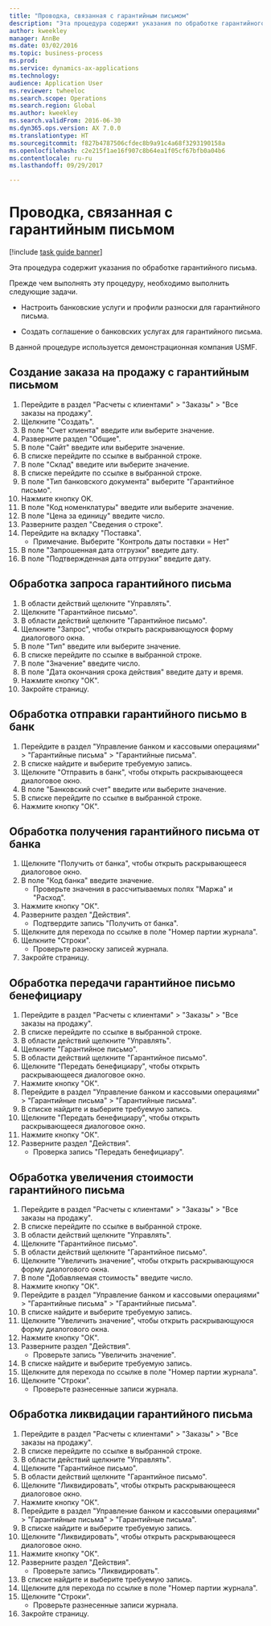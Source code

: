 ```yaml
--- 
title: "Проводка, связанная с гарантийным письмом"
description: "Эта процедура содержит указания по обработке гарантийного письма."
author: kweekley
manager: AnnBe
ms.date: 03/02/2016
ms.topic: business-process
ms.prod: 
ms.service: dynamics-ax-applications
ms.technology: 
audience: Application User
ms.reviewer: twheeloc
ms.search.scope: Operations
ms.search.region: Global
ms.author: kweekley
ms.search.validFrom: 2016-06-30
ms.dyn365.ops.version: AX 7.0.0
ms.translationtype: HT
ms.sourcegitcommit: f827b4787506cfdec8b9a91c4a68f3293190158a
ms.openlocfilehash: c2e215f1ae16f907c8b64ea1f05cf67bfb0a04b6
ms.contentlocale: ru-ru
ms.lasthandoff: 09/29/2017

---
```

# <a name="letter-of-guarantee-transaction"></a>Проводка, связанная с гарантийным письмом

[!include [task guide banner](../../includes/task-guide-banner.md)]

Эта процедура содержит указания по обработке гарантийного письма.



Прежде чем выполнять эту процедуру, необходимо выполнить следующие задачи.

- Настроить банковские услуги и профили разноски для гарантийного письма.

- Создать соглашение о банковских услугах для гарантийного письма.



В данной процедуре используется демонстрационная компания USMF.


## <a name="create-sales-order-with-letter-of-guarantee"></a>Создание заказа на продажу с гарантийным письмом
1. Перейдите в раздел "Расчеты с клиентами" > "Заказы" > "Все заказы на продажу".
2. Щелкните "Создать".
3. В поле "Счет клиента" введите или выберите значение.
4. Разверните раздел "Общие".
5. В поле "Сайт" введите или выберите значение.
6. В списке перейдите по ссылке в выбранной строке.
7. В поле "Склад" введите или выберите значение.
8. В списке перейдите по ссылке в выбранной строке.
9. В поле "Тип банковского документа" выберите "Гарантийное письмо".
10. Нажмите кнопку OK.
11. В поле "Код номенклатуры" введите или выберите значение.
12. В поле "Цена за единицу" введите число.
13. Разверните раздел "Сведения о строке".
14. Перейдите на вкладку "Поставка".
    * Примечание. Выберите "Контроль даты поставки = Нет"  
15. В поле "Запрошенная дата отгрузки" введите дату.
16. В поле "Подтвержденная дата отгрузки" введите дату.

## <a name="process-letter-of-guaranteerequest"></a>Обработка запроса гарантийного письма
1. В области действий щелкните "Управлять".
2. Щелкните "Гарантийное письмо".
3. В области действий щелкните "Гарантийное письмо".
4. Щелкните "Запрос", чтобы открыть раскрывающуюся форму диалогового окна.
5. В поле "Тип" введите или выберите значение.
6. В списке перейдите по ссылке в выбранной строке.
7. В поле "Значение" введите число.
8. В поле "Дата окончания срока действия" введите дату и время.
9. Нажмите кнопку "OК".
10. Закройте страницу.

## <a name="process-letter-of-guaranteesubmit-to-bank"></a>Обработка отправки гарантийного письмо в банк
1. Перейдите в раздел "Управление банком и кассовыми операциями" > "Гарантийные письма" > "Гарантийные письма".
2. В списке найдите и выберите требуемую запись.
3. Щелкните "Отправить в банк", чтобы открыть раскрывающееся диалоговое окно.
4. В поле "Банковский счет" введите или выберите значение.
5. В списке перейдите по ссылке в выбранной строке.
6. Нажмите кнопку "OК".

## <a name="process-letter-of-guaranteereceive-from-bank"></a>Обработка получения гарантийного письма от банка
1. Щелкните "Получить от банка", чтобы открыть раскрывающееся диалоговое окно.
2. В поле "Код банка" введите значение.
    * Проверьте значения в рассчитываемых полях "Маржа" и "Расход".  
3. Нажмите кнопку "OК".
4. Разверните раздел "Действия".
    * Подтвердите запись "Получить от банка".  
5. Щелкните для перехода по ссылке в поле "Номер партии журнала".
6. Щелкните "Строки".
    * Проверьте разноску записей журнала.  
7. Закройте страницу.

## <a name="process-letter-of-guaranteegive-to-beneficiary"></a>Обработка передачи гарантийное письмо бенефициару
1. Перейдите в раздел "Расчеты с клиентами" > "Заказы" > "Все заказы на продажу".
2. В списке перейдите по ссылке в выбранной строке.
3. В области действий щелкните "Управлять".
4. Щелкните "Гарантийное письмо".
5. В области действий щелкните "Гарантийное письмо".
6. Щелкните "Передать бенефициару", чтобы открыть раскрывающееся диалоговое окно.
7. Нажмите кнопку "OК".
8. Перейдите в раздел "Управление банком и кассовыми операциями" > "Гарантийные письма" > "Гарантийные письма".
9. В списке найдите и выберите требуемую запись.
10. Щелкните "Передать бенефициару", чтобы открыть раскрывающееся диалоговое окно.
11. Нажмите кнопку "OК".
12. Разверните раздел "Действия".
    * Проверка запись "Передать бенефициару".  

## <a name="process-letter-of-guaranteeincrease-value"></a>Обработка увеличения стоимости гарантийного письма
1. Перейдите в раздел "Расчеты с клиентами" > "Заказы" > "Все заказы на продажу".
2. В списке перейдите по ссылке в выбранной строке.
3. В области действий щелкните "Управлять".
4. Щелкните "Гарантийное письмо".
5. В области действий щелкните "Гарантийное письмо".
6. Щелкните "Увеличить значение", чтобы открыть раскрывающуюся форму диалогового окна.
7. В поле "Добавляемая стоимость" введите число.
8. Нажмите кнопку "OК".
9. Перейдите в раздел "Управление банком и кассовыми операциями" > "Гарантийные письма" > "Гарантийные письма".
10. В списке найдите и выберите требуемую запись.
11. Щелкните "Увеличить значение", чтобы открыть раскрывающуюся форму диалогового окна.
12. Нажмите кнопку "OК".
13. Разверните раздел "Действия".
    * Проверьте запись "Увеличить значение".  
14. В списке найдите и выберите требуемую запись.
15. Щелкните для перехода по ссылке в поле "Номер партии журнала".
16. Щелкните "Строки".
    * Проверьте разнесенные записи журнала.  

## <a name="process-letter-of-guaranteeliquidate"></a>Обработка ликвидации гарантийного письма
1. Перейдите в раздел "Расчеты с клиентами" > "Заказы" > "Все заказы на продажу".
2. В списке перейдите по ссылке в выбранной строке.
3. В области действий щелкните "Управлять".
4. Щелкните "Гарантийное письмо".
5. В области действий щелкните "Гарантийное письмо".
6. Щелкните "Ликвидировать", чтобы открыть раскрывающееся диалоговое окно.
7. Нажмите кнопку "OК".
8. Перейдите в раздел "Управление банком и кассовыми операциями" > "Гарантийные письма" > "Гарантийные письма".
9. В списке найдите и выберите требуемую запись.
10. Щелкните "Ликвидировать", чтобы открыть раскрывающееся диалоговое окно.
11. Нажмите кнопку "OК".
12. Разверните раздел "Действия".
    * Проверьте запись "Ликвидировать".  
13. В списке найдите и выберите требуемую запись.
14. Щелкните для перехода по ссылке в поле "Номер партии журнала".
15. Щелкните "Строки".
    * Проверьте разнесенные записи журнала.  
16. Закройте страницу.


